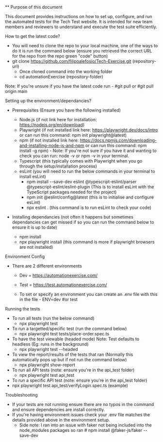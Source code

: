 ** Purpose of this document

This document provides instructions on how to set up, configure, and run the automated tests for the Tech Test website. 
It is intended for new team members and reviewers to understand and execute the test suite efficiently.

How to get the latest code?
  - You will need to clone the repo to your local machine, one of the ways to do it is run the command below (ensure you retrieved the correct URL for the repo from the repo green "code" button)
  - git clone https://github.com/filipoalefosio/Tech-Exercise.git (repository-url)
      - Once cloned command into the working folder
      - cd automationExercise (repository-folder)

Note: If you're unsure if you have the latest code run - #git pull or #git pull origin main


Setting up the environment/dependancies?
  - Prerequisites (Ensure you have the following installed)
      - Node.js (if not link here for installation: https://nodejs.org/en/download)
      - Playwright (if not installed link here: https://playwright.dev/docs/intro or can run this command: npm init playwright@latest)
      - npm (if not installed link here: https://docs.npmjs.com/downloading-and-installing-node-js-and-npm or can run this command: npm install -g npm) - Note: If you're not sure if you have it and wanting to check you can run: node -v or npm -v in your terminal.
      - Typescript (this typically comes with Playwright when you go through the setup/installation process)
      - esLint (you will need to run the below commands in your terminal to install esLint)
          - npm install --save-dev eslint @typescript-eslint/parser @typescript-eslint/eslint-plugin (This is to install esLint with the TypeScript packages needed for the project)
          - npm init @eslint/config@latest (this is to initialise and configure esLint)
          - npx eslint . (this command is to run esLint to check your code)
       
  - Installing dependancies (not often it happens but sometimes dependancies can get missed if so you can run the command below to ensure it is up to date)
      - npm install
      - npx playwright install (this command is more if playwright browsers are not installed)
   

Environment Config
  - There are 2 different environments
      - Dev = https://automationexercise.com/
      - Test = https://test.automationexercise.com/
   
      - To set or specify an environment you can create an .env file with this in the file - ENV=dev #or test
   
Running the tests
  - To run all tests (run the below command)
      - npx playwright test
  - To run a targetted/specific test (run the command below)
      - npx playwright test tests/place-order.spec.ts
  - To have the test viewable (headed mode) Note: Test defaults to headless (Eg: runs in the background) 
      - npx playwright test --headed
  - To view the report/results of the tests that ran (Normally this automatically pops up but if not run the command below)
      - npx playwright show-report
  - To run all API tests (note: ensure you're in the api_test folder)
    - npx playwright test api_test
  - To run a specific API test (note: ensure you're in the api_test folder)
   - npx playwright test api_test/verifyLogin.spec.ts (example)


Troubleshooting
  - If your tests are not running ensure there are no typos in the command and ensure dependencies are install correctly.
  - If you're having environment issues check your .env file matches the details provided above in the environment setup.
      - Side note: I ran into an issue with faker not being included into the node_modules packages so ran # npm install @faker-js/faker --save-dev 
       

